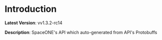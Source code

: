 # Introduction

**Latest Version**: vv1.3.2-rc14


**Description**: SpaceONE's API which auto-generated from API's Protobuffs


